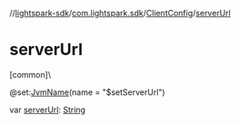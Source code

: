 //[lightspark-sdk](../../../index.md)/[com.lightspark.sdk](../index.md)/[ClientConfig](index.md)/[serverUrl](server-url.md)

# serverUrl

[common]\

@set:[JvmName](https://kotlinlang.org/api/latest/jvm/stdlib/kotlin.jvm/-jvm-name/index.html)(name = &quot;$setServerUrl&quot;)

var [serverUrl](server-url.md): [String](https://kotlinlang.org/api/latest/jvm/stdlib/kotlin/-string/index.html)
